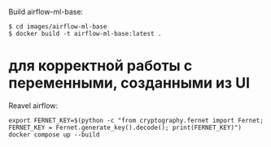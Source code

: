 Build airflow-ml-base:
~~~
$ cd images/airflow-ml-base
$ docker build -t airflow-ml-base:latest .
~~~

# для корректной работы с переменными, созданными из UI
Reavel airflow:
~~~
export FERNET_KEY=$(python -c "from cryptography.fernet import Fernet; FERNET_KEY = Fernet.generate_key().decode(); print(FERNET_KEY)")
docker compose up --build
~~~
